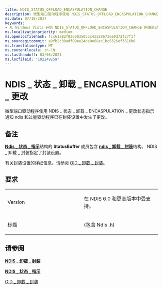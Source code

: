 ```yaml
---
title: NDIS_STATUS_OFFLOAD_ENCASPULATION_CHANGE
description: 微型端口驱动程序使用 NDIS_STATUS_OFFLOAD_ENCASPULATION_CHANGE 状态指示通知 NDIS 和过量驱动程序已在封装设置中发生了更改。
ms.date: 07/18/2017
keywords:
- 从 Windows Vista 开始 NDIS_STATUS_OFFLOAD_ENCASPULATION_CHANGE 网络驱动程序
ms.localizationpriority: medium
ms.openlocfilehash: fcc61a82f8366035055c432296736e0d72f27f3f
ms.sourcegitcommit: a9fb2c30adf09ee24de8e68ac1bc6326ef3616b8
ms.translationtype: MT
ms.contentlocale: zh-CN
ms.lasthandoff: 03/06/2021
ms.locfileid: "102249259"
---
```

# <a name="ndis_status_offload_encaspulation_change"></a>NDIS \_ 状态 \_ 卸载 \_ ENCASPULATION \_ 更改


微型端口驱动程序使用 NDIS \_ 状态 \_ 卸载 \_ ENCASPULATION \_ 更改状态指示通知 ndis 和过量驱动程序已在封装设置中发生了更改。

<a name="remarks"></a>备注
-------

[**Ndis \_ 状态 \_ 指示**](/windows-hardware/drivers/ddi/ndis/ns-ndis-_ndis_status_indication)结构的 **StatusBuffer** 成员包含 [**ndis \_ 卸载 \_ 封装**](/windows-hardware/drivers/ddi/encapsulationconfig/ns-encapsulationconfig-ndis_offload_encapsulation)结构。 NDIS \_ 卸载 \_ 封装指定了封装设置。

有关封装设置的详细信息，请参阅 [OID \_ 卸载 \_ 封装](./oid-offload-encapsulation.md)。

<a name="requirements"></a>要求
------------

<table>
<colgroup>
<col width="50%" />
<col width="50%" />
</colgroup>
<tbody>
<tr class="odd">
<td><p>Version</p></td>
<td><p>在 NDIS 6.0 和更高版本中受支持。</p></td>
</tr>
<tr class="even">
<td><p>标题</p></td>
<td> (包含 Ndis .h) </td>
</tr>
</tbody>
</table>

## <a name="see-also"></a>请参阅


[**NDIS \_ 卸载 \_ 封装**](/windows-hardware/drivers/ddi/encapsulationconfig/ns-encapsulationconfig-ndis_offload_encapsulation)

[**NDIS \_ 状态 \_ 指示**](/windows-hardware/drivers/ddi/ndis/ns-ndis-_ndis_status_indication)

[OID \_ 卸载 \_ 封装](./oid-offload-encapsulation.md)

 


